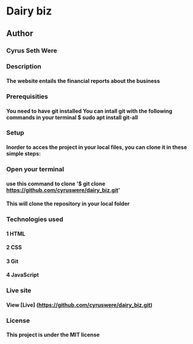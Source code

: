 # Dairy biz
## Author
### Cyrus Seth Were

### Description
#### The website entails the financial reports about the business

### Prerequisities
#### You need to have git installed You can intall git with the following commands in your terminal $ sudo apt install git-all

### Setup
#### Inorder to acces the project in your local files, you can clone it in these simple steps:

### Open your terminal
#### use this command to clone '$ git clone https://github.com/cyruswere/dairy_biz.git'
#### This will clone the repository in your local folder
### Technologies used
#### 1 HTML
#### 2 CSS
#### 3 Git
#### 4 JavaScript
### Live site
#### View [Live] (https://github.com/cyruswere/dairy_biz.git)

### License
#### This project is under the MIT license
